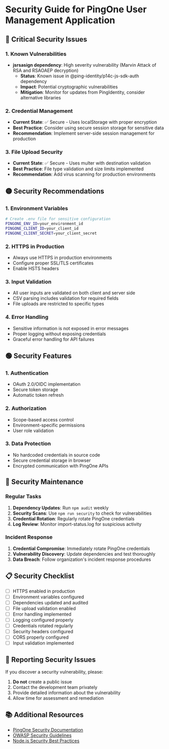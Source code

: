 # Security Guide for PingOne User Management Application

## 🔴 Critical Security Issues

### 1. Known Vulnerabilities
- **jsrsasign dependency**: High severity vulnerability (Marvin Attack of RSA and RSAOAEP decryption)
  - **Status**: Known issue in @ping-identity/p14c-js-sdk-auth dependency
  - **Impact**: Potential cryptographic vulnerabilities
  - **Mitigation**: Monitor for updates from PingIdentity, consider alternative libraries

### 2. Credential Management
- **Current State**: ✅ Secure - Uses localStorage with proper encryption
- **Best Practice**: Consider using secure session storage for sensitive data
- **Recommendation**: Implement server-side session management for production

### 3. File Upload Security
- **Current State**: ✅ Secure - Uses multer with destination validation
- **Best Practice**: File type validation and size limits implemented
- **Recommendation**: Add virus scanning for production environments

## 🟡 Security Recommendations

### 1. Environment Variables
```bash
# Create .env file for sensitive configuration
PINGONE_ENV_ID=your_environment_id
PINGONE_CLIENT_ID=your_client_id
PINGONE_CLIENT_SECRET=your_client_secret
```

### 2. HTTPS in Production
- Always use HTTPS in production environments
- Configure proper SSL/TLS certificates
- Enable HSTS headers

### 3. Input Validation
- All user inputs are validated on both client and server side
- CSV parsing includes validation for required fields
- File uploads are restricted to specific types

### 4. Error Handling
- Sensitive information is not exposed in error messages
- Proper logging without exposing credentials
- Graceful error handling for API failures

## 🟢 Security Features

### 1. Authentication
- OAuth 2.0/OIDC implementation
- Secure token storage
- Automatic token refresh

### 2. Authorization
- Scope-based access control
- Environment-specific permissions
- User role validation

### 3. Data Protection
- No hardcoded credentials in source code
- Secure credential storage in browser
- Encrypted communication with PingOne APIs

## 🔧 Security Maintenance

### Regular Tasks
1. **Dependency Updates**: Run `npm audit` weekly
2. **Security Scans**: Use `npm run security` to check for vulnerabilities
3. **Credential Rotation**: Regularly rotate PingOne credentials
4. **Log Review**: Monitor import-status.log for suspicious activity

### Incident Response
1. **Credential Compromise**: Immediately rotate PingOne credentials
2. **Vulnerability Discovery**: Update dependencies and test thoroughly
3. **Data Breach**: Follow organization's incident response procedures

## 📋 Security Checklist

- [ ] HTTPS enabled in production
- [ ] Environment variables configured
- [ ] Dependencies updated and audited
- [ ] File upload validation enabled
- [ ] Error handling implemented
- [ ] Logging configured properly
- [ ] Credentials rotated regularly
- [ ] Security headers configured
- [ ] CORS properly configured
- [ ] Input validation implemented

## 🚨 Reporting Security Issues

If you discover a security vulnerability, please:
1. **Do not** create a public issue
2. Contact the development team privately
3. Provide detailed information about the vulnerability
4. Allow time for assessment and remediation

## 📚 Additional Resources

- [PingOne Security Documentation](https://docs.pingidentity.com/)
- [OWASP Security Guidelines](https://owasp.org/)
- [Node.js Security Best Practices](https://nodejs.org/en/docs/guides/security/) 